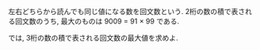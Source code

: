 左右どちらから読んでも同じ値になる数を回文数という. 2桁の数の積で表される回文数のうち, 最大のものは 9009 = 91 × 99 である.

では, 3桁の数の積で表される回文数の最大値を求めよ.

